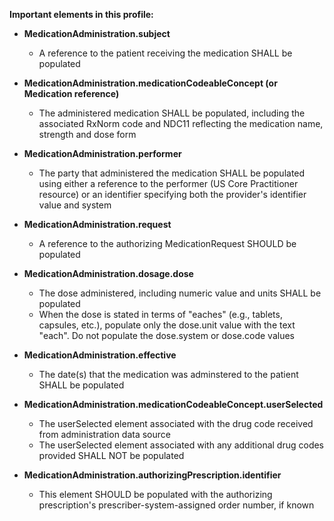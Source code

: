 **Important elements in this profile:**

- **MedicationAdministration.subject**
  - A reference to the patient receiving the medication SHALL be populated
- **MedicationAdministration.medicationCodeableConcept (or Medication reference)**
  - The administered medication SHALL be populated, including the associated RxNorm code and NDC11 reflecting the medication name, strength and dose form
- **MedicationAdministration.performer**
  - The party that administered the medication SHALL be populated using either a reference to the performer (US Core Practitioner resource) or an identifier specifying both the provider's identifier value and system
- **MedicationAdministration.request**
  - A reference to the authorizing MedicationRequest SHOULD be populated
- **MedicationAdministration.dosage.dose**
  - The dose administered, including numeric value and units SHALL be populated
  - When the dose is stated in terms of "eaches" (e.g., tablets, capsules, etc.), populate only the dose.unit value with the text "each". Do not populate the dose.system or dose.code values
- **MedicationAdministration.effective**
  - The date(s) that the medication was adminstered to the patient SHALL be populated
- **MedicationAdministration.medicationCodeableConcept.userSelected**
  - The userSelected element associated with the drug code received from administration data source
  - The userSelected element associated with any additional drug codes provided SHALL NOT be populated
- **MedicationAdministration.authorizingPrescription.identifier**
  - This element SHOULD be populated with the authorizing prescription's prescriber-system-assigned order number, if known

  <p></p>